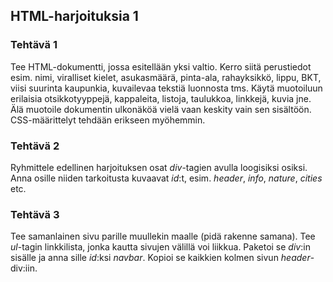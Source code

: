 ## HTML-harjoituksia 1

### Tehtävä 1

Tee HTML-dokumentti, jossa esitellään yksi valtio. Kerro siitä perustiedot esim. nimi, viralliset kielet, asukasmäärä, pinta-ala, rahayksikkö, lippu, BKT, viisi suurinta kaupunkia, kuvailevaa tekstiä luonnosta tms. Käytä muotoiluun erilaisia otsikkotyyppejä, kappaleita, listoja, taulukkoa, linkkejä, kuvia jne. Älä muotoile dokumentin ulkonäköä vielä vaan keskity vain sen sisältöön. CSS-määrittelyt tehdään erikseen myöhemmin.

### Tehtävä 2

Ryhmittele edellinen harjoituksen osat *div*-tagien avulla loogisiksi osiksi. Anna osille niiden tarkoitusta kuvaavat *id*:t, esim. *header*, *info*, *nature*, *cities* etc.

### Tehtävä 3

Tee samanlainen sivu parille muullekin maalle (pidä rakenne samana). Tee *ul*-tagin linkkilista, jonka kautta sivujen välillä voi liikkua. Paketoi se *div*:in sisälle ja anna sille *id*:ksi *navbar*. Kopioi se kaikkien kolmen sivun *header*-div:iin.
